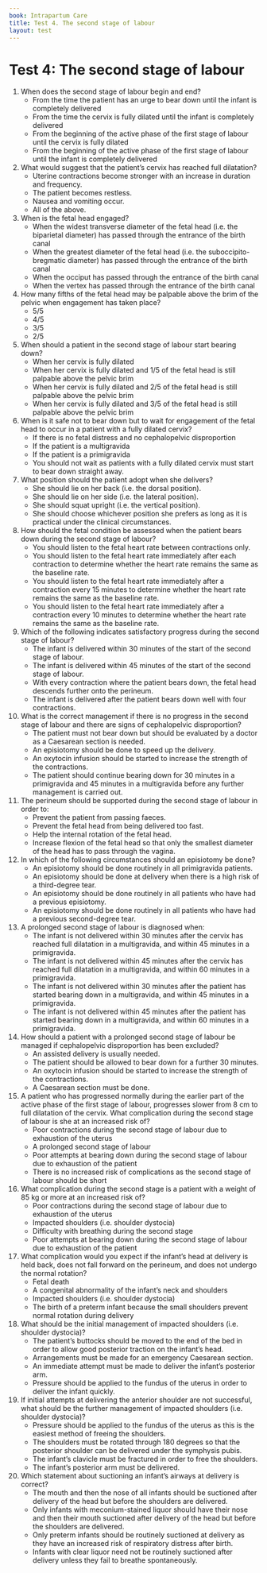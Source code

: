 ```yaml
---
book: Intrapartum Care
title: Test 4. The second stage of labour
layout: test
---
```


# Test 4: The second stage of labour

1.	When does the second stage of labour begin and end?
	*	From the time the patient has an urge to bear down until the infant is completely delivered
	*	From the time the cervix is fully dilated until the infant is completely delivered
	*	From the beginning of the active phase of the first stage of labour until the cervix is fully dilated
	*	From the beginning of the active phase of the first stage of labour until the infant is completely delivered
2.	What would suggest that the patient’s cervix has reached full dilatation?
	*	Uterine contractions become stronger with an increase in duration and frequency.
	*	The patient becomes restless.
	*	Nausea and vomiting occur.
	*	All of the above.
3.	When is the fetal head engaged?
	*	When the widest transverse diameter of the fetal head (i.e. the biparietal diameter) has passed through the entrance of the birth canal
	*	When the greatest diameter of the fetal head (i.e. the suboccipito-bregmatic diameter) has passed through the entrance of the birth canal
	*	When the occiput has passed through the entrance of the birth canal
	*	When the vertex has passed through the entrance of the birth canal
4.	How many fifths of the fetal head may be palpable above the brim of the pelvic when engagement has taken place?
	*	5/5
	*	4/5
	*	3/5
	*	2/5
5.	When should a patient in the second stage of labour start bearing down?
	*	When her cervix is fully dilated
	*	When her cervix is fully dilated and 1/5 of the fetal head is still palpable above the pelvic brim
	*	When her cervix is fully dilated and 2/5 of the fetal head is still palpable above the pelvic brim
	*	When her cervix is fully dilated and 3/5 of the fetal head is still palpable above the pelvic brim
6.	When is it safe not to bear down but to wait for engagement of the fetal head to occur in a patient with a fully dilated cervix?
	*	If there is no fetal distress and no cephalopelvic disproportion
	*	If the patient is a multigravida
	*	If the patient is a primigravida
	*	You should not wait as patients with a fully dilated cervix must start to bear down straight away.
7.	What position should the patient adopt when she delivers?
	*	She should lie on her back (i.e. the dorsal position).
	*	She should lie on her side (i.e. the lateral position).
	*	She should squat upright (i.e. the vertical position).
	*	She should choose whichever position she prefers as long as it is practical under the clinical circumstances.
8.	How should the fetal condition be assessed when the patient bears down during the second stage of labour?
	*	You should listen to the fetal heart rate between contractions only.
	*	You should listen to the fetal heart rate immediately after each contraction to determine whether the heart rate remains the same as the baseline rate.
	*	You should listen to the fetal heart rate immediately after a contraction every 15 minutes to determine whether the heart rate remains the same as the baseline rate.
	*	You should listen to the fetal heart rate immediately after a contraction every 10 minutes to determine whether the heart rate remains the same as the baseline rate.
9.	Which of the following indicates satisfactory progress during the second stage of labour?
	*	The infant is delivered within 30 minutes of the start of the second stage of labour.
	*	The infant is delivered within 45 minutes of the start of the second stage of labour.
	*	With every contraction where the patient bears down, the fetal head descends further onto the perineum.
	*	The infant is delivered after the patient bears down well with four contractions.
10.	What is the correct management if there is no progress in the second stage of labour and there are signs of cephalopelvic disproportion?
	*	The patient must not bear down but should be evaluated by a doctor as a Caesarean section is needed.
	*	An episiotomy should be done to speed up the delivery.
	*	An oxytocin infusion should be started to increase the strength of the contractions.
	*	The patient should continue bearing down for 30 minutes in a primigravida and 45 minutes in a multigravida before any further management is carried out.
11.	The perineum should be supported during the second stage of labour in order to:
	*	Prevent the patient from passing faeces.
	*	Prevent the fetal head from being delivered too fast.
	*	Help the internal rotation of the fetal head.
	*	Increase flexion of the fetal head so that only the smallest diameter of the head has to pass through the vagina.
12.	In which of the following circumstances should an episiotomy be done?
	*	An episiotomy should be done routinely in all primigravida patients.
	*	An episiotomy should be done at delivery when there is a high risk of a third-degree tear.
	*	An episiotomy should be done routinely in all patients who have had a previous episiotomy.
	*	An episiotomy should be done routinely in all patients who have had a previous second-degree tear.
13.	A prolonged second stage of labour is diagnosed when:
	*	The infant is not delivered within 30 minutes after the cervix has reached full dilatation in a multigravida, and within 45 minutes in a primigravida.
	*	The infant is not delivered within 45 minutes after the cervix has reached full dilatation in a multigravida, and within 60 minutes in a primigravida.
	*	The infant is not delivered within 30 minutes after the patient has started bearing down in a multigravida, and within 45 minutes in a primigravida.
	*	The infant is not delivered within 45 minutes after the patient has started bearing down in a multigravida, and within 60 minutes in a primigravida.
14.	How should a patient with a prolonged second stage of labour be managed if cephalopelvic disproportion has been excluded?
	*	An assisted delivery is usually needed.
	*	The patient should be allowed to bear down for a further 30 minutes.
	*	An oxytocin infusion should be started to increase the strength of the contractions.
	*	A Caesarean section must be done.
15.	A patient who has progressed normally during the earlier part of the active phase of the first stage of labour, progresses slower from 8 cm to full dilatation of the cervix. What complication during the second stage of labour is she at an increased risk of?
	*	Poor contractions during the second stage of labour due to exhaustion of the uterus
	*	A prolonged second stage of labour
	*	Poor attempts at bearing down during the second stage of labour due to exhaustion of the patient
	*	There is no increased risk of complications as the second stage of labour should be short
16.	What complication during the second stage is a patient with a weight of 85 kg or more at an increased risk of?
	*	Poor contractions during the second stage of labour due to exhaustion of the uterus
	*	Impacted shoulders (i.e. shoulder dystocia)
	*	Difficulty with breathing during the second stage
	*	Poor attempts at bearing down during the second stage of labour due to exhaustion of the patient
17.	What complication would you expect if the infant’s head at delivery is held back, does not fall forward on the perineum, and does not undergo the normal rotation?
	*	Fetal death
	*	A congenital abnormality of the infant’s neck and shoulders
	*	Impacted shoulders (i.e. shoulder dystocia)
	*	The birth of a preterm infant because the small shoulders prevent normal rotation during delivery
18.	What should be the initial management of impacted shoulders (i.e. shoulder dystocia)?
	*	The patient’s buttocks should be moved to the end of the bed in order to allow good posterior traction on the infant’s head.
	*	Arrangements must be made for an emergency Caesarean section.
	*	An immediate attempt must be made to deliver the infant’s posterior arm.
	*	Pressure should be applied to the fundus of the uterus in order to deliver the infant quickly.
19.	If initial attempts at delivering the anterior shoulder are not successful, what should be the further management of impacted shoulders (i.e. shoulder dystocia)?
	*	Pressure should be applied to the fundus of the uterus as this is the easiest method of freeing the shoulders.
	*	The shoulders must be rotated through 180 degrees so that the posterior shoulder can be delivered under the symphysis pubis.
	*	The infant’s clavicle must be fractured in order to free the shoulders.
	*	The infant’s posterior arm must be delivered. 
20.	Which statement about suctioning an infant’s airways at delivery is correct?
	*	The mouth and then the nose of all infants should be suctioned after delivery of the head but before the shoulders are delivered.
	*	Only infants with meconium-stained liquor should have their nose and then their mouth suctioned after delivery of the head but before the shoulders are delivered.
	*	Only preterm infants should be routinely suctioned at delivery as they have an increased risk of respiratory distress after birth.
	*	Infants with clear liquor need not be routinely suctioned after delivery unless they fail to breathe spontaneously.
